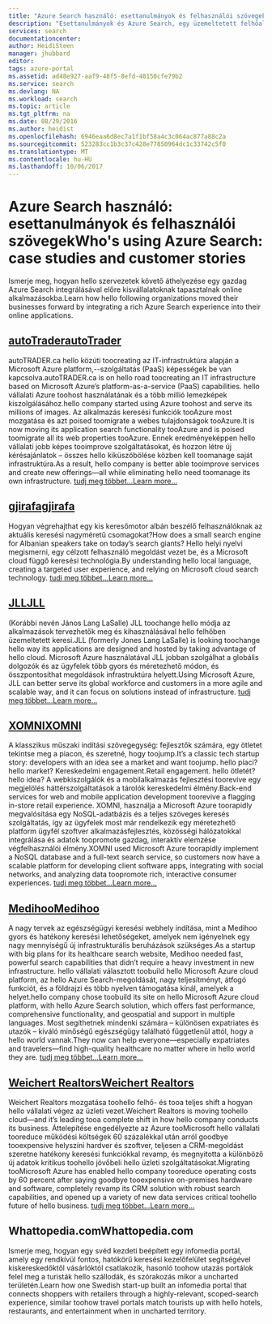 ```yaml
---
title: "Azure Search használó: esettanulmányok és felhasználói szövegek |} Microsoft Docs"
description: "Esettanulmányok és Azure Search, egy üzemeltetett felhőalapú keresőszolgáltatás, a Microsoft Azure kapcsolatos felhasználói szövegek."
services: search
documentationcenter: 
author: HeidiSteen
manager: jhubbard
editor: 
tags: azure-portal
ms.assetid: ad48e927-aaf9-48f5-8efd-48150cfe79b2
ms.service: search
ms.devlang: NA
ms.workload: search
ms.topic: article
ms.tgt_pltfrm: na
ms.date: 08/29/2016
ms.author: heidist
ms.openlocfilehash: 6946eaa6d8ec7a1f1bf58a4c3c064ac877a88c2a
ms.sourcegitcommit: 523283cc1b3c37c428e77850964dc1c33742c5f0
ms.translationtype: MT
ms.contentlocale: hu-HU
ms.lasthandoff: 10/06/2017
---
```

# <a name="whos-using-azure-search-case-studies-and-customer-stories"></a><span data-ttu-id="19ef5-103">Azure Search használó: esettanulmányok és felhasználói szövegek</span><span class="sxs-lookup"><span data-stu-id="19ef5-103">Who's using Azure Search: case studies and customer stories</span></span>
<span data-ttu-id="19ef5-104">Ismerje meg, hogyan hello szervezetek követő áthelyezése egy gazdag Azure Search integrálásával előre kisvállalatoknak tapasztalnak online alkalmazásokba.</span><span class="sxs-lookup"><span data-stu-id="19ef5-104">Learn how hello following organizations moved their businesses forward by integrating a rich Azure Search experience into their online applications.</span></span>

## <a name="autotraderhttpscustomersmicrosoftcompagescustomerstoryaspxrecid18596"></a>[<span data-ttu-id="19ef5-105">autoTrader</span><span class="sxs-lookup"><span data-stu-id="19ef5-105">autoTrader</span></span>](https://customers.microsoft.com/Pages/CustomerStory.aspx?recid=18596)
<span data-ttu-id="19ef5-106">autoTRADER.ca hello közúti toocreating az IT-infrastruktúra alapján a Microsoft Azure platform,--szolgáltatás (PaaS) képességek be van kapcsolva.</span><span class="sxs-lookup"><span data-stu-id="19ef5-106">autoTRADER.ca is on hello road toocreating an IT infrastructure based on Microsoft Azure’s platform-as-a-service (PaaS) capabilities.</span></span> <span data-ttu-id="19ef5-107">hello vállalati Azure toohost használatának és a több millió lemezképek kiszolgálásához.</span><span class="sxs-lookup"><span data-stu-id="19ef5-107">hello company started using Azure toohost and serve its millions of images.</span></span> <span data-ttu-id="19ef5-108">Az alkalmazás keresési funkciók tooAzure most mozgatása és azt poised toomigrate a webes tulajdonságok tooAzure.</span><span class="sxs-lookup"><span data-stu-id="19ef5-108">It is now moving its application search functionality tooAzure and is poised toomigrate all its web properties tooAzure.</span></span> <span data-ttu-id="19ef5-109">Ennek eredményeképpen hello vállalati jobb képes tooimprove szolgáltatásokat, és hozzon létre új kérésajánlatok – összes hello kiküszöbölése közben kell toomanage saját infrastruktúra.</span><span class="sxs-lookup"><span data-stu-id="19ef5-109">As a result, hello company is better able tooimprove services and create new offerings—all while eliminating hello need toomanage its own infrastructure.</span></span> [<span data-ttu-id="19ef5-110">tudj meg többet...</span><span class="sxs-lookup"><span data-stu-id="19ef5-110">Learn more...</span></span>](https://customers.microsoft.com/Pages/CustomerStory.aspx?recid=18596)

## <a name="gjirafahttpscustomersmicrosoftcompagescustomerstoryaspxrecid18633"></a>[<span data-ttu-id="19ef5-111">gjirafa</span><span class="sxs-lookup"><span data-stu-id="19ef5-111">gjirafa</span></span>](https://customers.microsoft.com/Pages/CustomerStory.aspx?recid=18633)
<span data-ttu-id="19ef5-112">Hogyan végrehajthat egy kis keresőmotor albán beszélő felhasználóknak az aktuális keresési nagyméretű csomagokat?</span><span class="sxs-lookup"><span data-stu-id="19ef5-112">How does a small search engine for Albanian speakers take on today’s search giants?</span></span> <span data-ttu-id="19ef5-113">Hello helyi nyelvi megismerni, egy célzott felhasználó megoldást vezet be, és a Microsoft cloud függő keresési technológia.</span><span class="sxs-lookup"><span data-stu-id="19ef5-113">By understanding hello local language, creating a targeted user experience, and relying on Microsoft cloud search technology.</span></span> [<span data-ttu-id="19ef5-114">tudj meg többet...</span><span class="sxs-lookup"><span data-stu-id="19ef5-114">Learn more...</span></span>](https://customers.microsoft.com/Pages/CustomerStory.aspx?recid=18633)

## <a name="jllhttpscustomersmicrosoftcompagescustomerstoryaspxrecid18662"></a>[<span data-ttu-id="19ef5-115">JLL</span><span class="sxs-lookup"><span data-stu-id="19ef5-115">JLL</span></span>](https://customers.microsoft.com/Pages/CustomerStory.aspx?recid=18662)
<span data-ttu-id="19ef5-116">(Korábbi nevén János Lang LaSalle) JLL toochange hello módja az alkalmazások tervezhetők meg és kihasználásával hello felhőben üzemeltetett keresi.</span><span class="sxs-lookup"><span data-stu-id="19ef5-116">JLL (formerly Jones Lang LaSalle) is looking toochange hello way its applications are designed and hosted by taking advantage of hello cloud.</span></span> <span data-ttu-id="19ef5-117">Microsoft Azure használatával JLL jobban szolgálhat a globális dolgozók és az ügyfelek több gyors és méretezhető módon, és összpontosíthat megoldások infrastruktúra helyett.</span><span class="sxs-lookup"><span data-stu-id="19ef5-117">Using Microsoft Azure, JLL can better serve its global workforce and customers in a more agile and scalable way, and it can focus on solutions instead of infrastructure.</span></span> [<span data-ttu-id="19ef5-118">tudj meg többet...</span><span class="sxs-lookup"><span data-stu-id="19ef5-118">Learn more...</span></span>](https://customers.microsoft.com/Pages/CustomerStory.aspx?recid=18662)

## <a name="xomnihttpscustomersmicrosoftcompagescustomerstoryaspxrecid18667"></a>[<span data-ttu-id="19ef5-119">XOMNI</span><span class="sxs-lookup"><span data-stu-id="19ef5-119">XOMNI</span></span>](https://customers.microsoft.com/Pages/CustomerStory.aspx?recid=18667)
<span data-ttu-id="19ef5-120">A klasszikus műszaki indítási szövegegység: fejlesztők számára, egy ötletet tekintse meg a piacon, és szeretné, hogy toojump.</span><span class="sxs-lookup"><span data-stu-id="19ef5-120">It’s a classic tech startup story: developers with an idea see a market and want toojump.</span></span> <span data-ttu-id="19ef5-121">hello piaci?</span><span class="sxs-lookup"><span data-stu-id="19ef5-121">hello market?</span></span> <span data-ttu-id="19ef5-122">Kereskedelmi engagement.</span><span class="sxs-lookup"><span data-stu-id="19ef5-122">Retail engagement.</span></span> <span data-ttu-id="19ef5-123">hello ötletét?</span><span class="sxs-lookup"><span data-stu-id="19ef5-123">hello idea?</span></span> <span data-ttu-id="19ef5-124">A webkiszolgálók és a mobilalkalmazás fejlesztési toorevive egy megjelölés háttérszolgáltatások a tárolók kereskedelmi élmény.</span><span class="sxs-lookup"><span data-stu-id="19ef5-124">Back-end services for web and mobile application development toorevive a flagging in-store retail experience.</span></span> <span data-ttu-id="19ef5-125">XOMNI, használja a Microsoft Azure toorapidly megvalósítása egy NoSQL-adatbázis és a teljes szöveges keresés szolgáltatás, így az ügyfelek most már rendelkezik egy méretezhető platform ügyfél szoftver alkalmazásfejlesztés, közösségi hálózatokkal integrálása és adatok toopromote gazdag, interaktív elemzése végfelhasználói élmény.</span><span class="sxs-lookup"><span data-stu-id="19ef5-125">XOMNI used Microsoft Azure toorapidly implement a NoSQL database and a full-text search service, so customers now have a scalable platform for developing client software apps, integrating with social networks, and analyzing data toopromote rich, interactive consumer experiences.</span></span> [<span data-ttu-id="19ef5-126">tudj meg többet...</span><span class="sxs-lookup"><span data-stu-id="19ef5-126">Learn more...</span></span>](https://customers.microsoft.com/Pages/CustomerStory.aspx?recid=18667)

## <a name="medihoohttpscustomersmicrosoftcompagescustomerstoryaspxrecid19540"></a>[<span data-ttu-id="19ef5-127">Medihoo</span><span class="sxs-lookup"><span data-stu-id="19ef5-127">Medihoo</span></span>](https://customers.microsoft.com/Pages/CustomerStory.aspx?recid=19540)
<span data-ttu-id="19ef5-128">A nagy tervek az egészségügyi keresési webhely indítása, mint a Medihoo gyors és hatékony keresési lehetőségeket, amelyek nem igényelnek egy nagy mennyiségű új infrastrukturális beruházások szükséges.</span><span class="sxs-lookup"><span data-stu-id="19ef5-128">As a startup with big plans for its healthcare search website, Medihoo needed fast, powerful search capabilities that didn’t require a heavy investment in new infrastructure.</span></span> <span data-ttu-id="19ef5-129">hello vállalati választott toobuild hello Microsoft Azure cloud platform, az hello Azure Search-megoldását, nagy teljesítményt, átfogó funkciót, és a földrajzi és több nyelven támogatása kínál, amelyek a helyet.</span><span class="sxs-lookup"><span data-stu-id="19ef5-129">hello company chose toobuild its site on hello Microsoft Azure cloud platform, with hello Azure Search solution, which offers fast performance, comprehensive functionality, and geospatial and support in multiple languages.</span></span> <span data-ttu-id="19ef5-130">Most segíthetnek mindenki számára – különösen expatriates és utazók – kiváló minőségű egészségügy található függetlenül attól, hogy a hello world vannak.</span><span class="sxs-lookup"><span data-stu-id="19ef5-130">They now can help everyone—especially expatriates and travelers—find high-quality healthcare no matter where in hello world they are.</span></span> [<span data-ttu-id="19ef5-131">tudj meg többet...</span><span class="sxs-lookup"><span data-stu-id="19ef5-131">Learn more...</span></span>](https://customers.microsoft.com/Pages/CustomerStory.aspx?recid=19540)

## <a name="weichert-realtorshttpscustomersmicrosoftcompagescustomerstoryaspxrecid21252"></a>[<span data-ttu-id="19ef5-132">Weichert Realtors</span><span class="sxs-lookup"><span data-stu-id="19ef5-132">Weichert Realtors</span></span>](https://customers.microsoft.com/Pages/CustomerStory.aspx?recid=21252)
<span data-ttu-id="19ef5-133">Weichert Realtors mozgatása toohello felhő- és tooa teljes shift a hogyan hello vállalati végez az üzleti vezet.</span><span class="sxs-lookup"><span data-stu-id="19ef5-133">Weichert Realtors is moving toohello cloud—and it’s leading tooa complete shift in how hello company conducts its business.</span></span> <span data-ttu-id="19ef5-134">Áttelepítése engedélyezte az Azure tooMicrosoft hello vállalati tooreduce működési költségek 60 százalékkal után arról goodbye tooexpensive helyszíni hardver és szoftver, teljesen a CRM-megoldást szeretne hatékony keresési funkciókkal revamp, és megnyitotta a különböző új adatok kritikus toohello jövőbeli hello üzleti szolgáltatásokat.</span><span class="sxs-lookup"><span data-stu-id="19ef5-134">Migrating tooMicrosoft Azure has enabled hello company tooreduce operating costs by 60 percent after saying goodbye tooexpensive on-premises hardware and software, completely revamp its CRM solution with robust search capabilities, and opened up a variety of new data services critical toohello future of hello business.</span></span> [<span data-ttu-id="19ef5-135">tudj meg többet...</span><span class="sxs-lookup"><span data-stu-id="19ef5-135">Learn more...</span></span>](https://customers.microsoft.com/Pages/CustomerStory.aspx?recid=21252)

## <a name="whattopediacom"></a><span data-ttu-id="19ef5-136">Whattopedia.com</span><span class="sxs-lookup"><span data-stu-id="19ef5-136">Whattopedia.com</span></span>
<span data-ttu-id="19ef5-137">Ismerje meg, hogyan egy svéd kezdeti beépített egy infomedia portál, amely egy rendkívül fontos, hatókörű keresési kezelőfelület segítségével kiskereskedőktől vásárlóktól csatlakozik, hasonló toohow utazás portálok felel meg a turisták hello szállodák, és szórakozás mikor a uncharted területén.</span><span class="sxs-lookup"><span data-stu-id="19ef5-137">Learn how one Swedish start-up built an infomedia portal that connects shoppers with retailers through a highly-relevant, scoped-search experience, similar toohow travel portals match tourists up with hello hotels, restaurants, and entertainment when in uncharted territory.</span></span>

<!--Image References -- here for future reference. Had too-->
[1]: ./media/search-case-studies/autotrader_m.png
[2]: ./media/search-case-studies/gjirafa_m.png
[3]: ./media/search-case-studies/JLL_m.png
[4]: ./media/search-case-studies/medihoo_m.png
[5]: ./media/search-case-studies/weichert_m.png
[xomni]: ./media/search-case-studies/xomni_m.png
